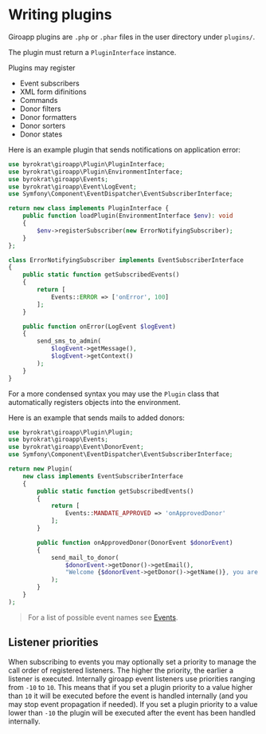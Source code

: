 # Writing plugins

Giroapp plugins are `.php` or `.phar` files in the user directory under `plugins/`.

The plugin must return a `PluginInterface` instance.

Plugins may register

* Event subscribers
* XML form difinitions
* Commands
* Donor filters
* Donor formatters
* Donor sorters
* Donor states

Here is an example plugin that sends notifications on application error:

<!-- @example Full-plugin -->
```php
use byrokrat\giroapp\Plugin\PluginInterface;
use byrokrat\giroapp\Plugin\EnvironmentInterface;
use byrokrat\giroapp\Events;
use byrokrat\giroapp\Event\LogEvent;
use Symfony\Component\EventDispatcher\EventSubscriberInterface;

return new class implements PluginInterface {
    public function loadPlugin(EnvironmentInterface $env): void
    {
        $env->registerSubscriber(new ErrorNotifyingSubscriber);
    }
};

class ErrorNotifyingSubscriber implements EventSubscriberInterface
{
    public static function getSubscribedEvents()
    {
        return [
            Events::ERROR => ['onError', 100]
        ];
    }

    public function onError(LogEvent $logEvent)
    {
        send_sms_to_admin(
            $logEvent->getMessage(),
            $logEvent->getContext()
        );
    }
}
```

For a more condensed syntax you may use the `Plugin` class that automatically
registers objects into the environment.

Here is an example that sends mails to added donors:

<!-- @example Condensed-plugin -->
```php
use byrokrat\giroapp\Plugin\Plugin;
use byrokrat\giroapp\Events;
use byrokrat\giroapp\Event\DonorEvent;
use Symfony\Component\EventDispatcher\EventSubscriberInterface;

return new Plugin(
    new class implements EventSubscriberInterface
    {
        public static function getSubscribedEvents()
        {
            return [
                Events::MANDATE_APPROVED => 'onApprovedDonor'
            ];
        }

        public function onApprovedDonor(DonorEvent $donorEvent)
        {
            send_mail_to_donor(
                $donorEvent->getDonor()->getEmail(),
                "Welcome {$donorEvent->getDonor()->getName()}, you are now a donor!"
            );
        }
    }
);
```

> For a list of possible event names see [Events](../src/Events.php).

## Listener priorities

When subscribing to events you may optionally set a priority to manage the call
order of registered listeners. The higher the priority, the earlier a listener
is executed. Internally giroapp event listeners use priorities ranging from `-10`
to `10`. This means that if you set a plugin priority to a value higher than `10`
it will be executed before the event is handled internally (and you may stop
event propagation if needed). If you set a plugin priority to a value lower than
`-10` the plugin will be executed after the event has been handled internally.
